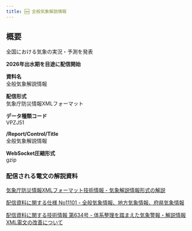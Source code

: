 ```yaml
---
title: 🆕 全般気象解説情報
---
```


## 概要
全国における気象の実況・予測を発表

**2026年出水期を目途に配信開始**

**資料名** <br/>
全般気象解説情報
 
**配信形式** <br/>
気象庁防災情報XMLフォーマット

**データ種類コード** <br/>
VPZJ51

**/Report/Control/Title** <br/>
全般気象解説情報

**WebSocket圧縮形式** <br/>
gzip

### 配信される電文の解説資料
[気象庁防災情報XMLフォーマット技術情報 - 気象解説情報形式の解説](https://dmdata.jp/docs/jma/manual/0233-0234.pdf)


[配信資料に関する仕様 No11101 - 全般気象情報、地方気象情報、府県気象情報](https://www.data.jma.go.jp/suishin/shiyou/pdf/no11101)


[配信資料に関する技術情報 第634号 - 体系整理を踏まえた気象警報・解説情報XML電文の改善について](https://dmdata.jp/docs/jma/technical/634.pdf)
